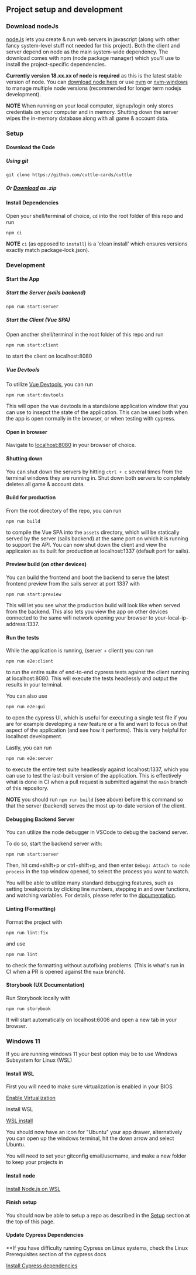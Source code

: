 ## Project setup and development

### Download nodeJs

[nodeJs](https://nodejs.org/en/) lets you create & run web servers in javascript (along with other fancy system-level stuff not needed for this project). Both the client and server depend on node as the main system-wide dependency. The download comes with npm (node package manager) which you'll use to install the project-specific dependencies.

**Currently version 18.xx.xx of node is required** as this is the latest stable version of node. You can [download node here](https://nodejs.org/en/) or use [nvm](https://github.com/nvm-sh/nvm) or [nvm-windows](https://github.com/coreybutler/nvm-windows) to manage multiple node versions (recommended for longer term nodejs development).

**NOTE** When running on your local computer, signup/login only stores credentials on your computer and in memory. Shutting down the server wipes the in-memory database along with all game & account data.

### Setup

#### Download the Code

##### Using git

```
git clone https://github.com/cuttle-cards/cuttle
```

##### Or [Download](https://github.com/cuttle-cards/cuttle/archive/refs/heads/main.zip) as .zip

#### Install Dependencies

Open your shell/terminal of choice, `cd` into the root folder of this repo and run

```
npm ci
```

**NOTE** `ci` (as opposed to `install`) is a 'clean install' which ensures versions exactly match package-lock.json).

### Development

#### Start the App

##### Start the Server (sails backend)

```
npm run start:server
```

##### Start the Client (Vue SPA)

Open another shell/terminal in the root folder of this repo and run

```
npm run start:client
```

to start the client on localhost:8080

##### Vue Devtools

To utilize [Vue Devtools](https://devtools.vuejs.org/), you can run

```
npm run start:devtools
```

This will open the vue devtools in a standalone application window that you can use to insepct the state of the application. This can be used both when the app is open normally in the browser, or when testing with cypress.

#### Open in browser

Navigate to [localhost:8080](http:localhost:8080) in your browser of choice.

#### Shutting down

You can shut down the servers by hitting `ctrl + c` several times from the terminal windows they are running in. Shut down both servers to completely deletes all game & account data.

#### Build for production

From the root directory of the repo, you can run

```
npm run build
```

to compile the Vue SPA into the `assets` directory, which will be statically served by the server (sails backend) at the same port on which it is running to support the API. You can now shut down the client and view the applicaion as its built for production at localhost:1337 (default port for sails).

#### Preview build (on other devices)

You can build the frontend and boot the backend to serve the latest frontend preview from the sails server at port 1337 with

```
npm run start:preview
```

This will let you see what the production build will look like when served from the backend. This also lets you view the app on other devices connected to the same wifi network opening your browser to your-local-ip-address:1337.

#### Run the tests

While the application is running, (server + client) you can run

```
npm run e2e:client
```

to run the entire suite of end-to-end cypress tests against the client running at localhost:8080. This will execute the tests headlessly and output the results in your terminal.

You can also use

```
npm run e2e:gui
```

to open the cypress UI, which is useful for executing a single test file if you are for example developing a new feature or a fix and want to focus on that aspect of the application (and see how it performs). This is very helpful for localhost development.

Lastly, you can run

```
npm run e2e:server
```

to execute the entire test suite headlessly against localhost:1337, which you can use to test the last-built version of the application. This is effectively what is done in CI when a pull request is submitted against the `main` branch of this repository.

**NOTE** you should run `npm run build` (see above) before this command so that the server (backend) serves the most up-to-date version of the client.

#### Debugging Backend Server

You can utilize the node debugger in VSCode to debug the backend server.

To do so, start the backend server with:

```
npm run start:server
```

Then, hit cmd+shift+p or ctrl+shift+p, and then enter `Debug: Attach to node process` in the top window opened, to select the process you want to watch.

You will be able to utilize many standard debugging features, such as setting breakpoints by clicking line numbers, stepping in and over functions, and watching variables. For details, please refer to the [documentation](https://code.visualstudio.com/docs/editor/debugging).

#### Linting (Formatting)

Format the project with

```
npm run lint:fix
```

and use

```
npm run lint
```

to check the formatting without autofixing problems. (This is what's run in CI when a PR is opened against the `main` branch).

#### Storybook (UX Documentation)

Run Storybook locally with

```
npm run storybook
```

It will start automatically on localhost:6006 and open a new tab in your browser.

### Windows 11

If you are running windows 11 your best option may be to use Windows Subsystem for Linux (WSL)

#### Install WSL

First you will need to make sure virtualization is enabled in your BIOS

[Enable Virtualization](https://support.microsoft.com/en-us/windows/enable-virtualization-on-windows-11-pcs-c5578302-6e43-4b4b-a449-8ced115f58e1)

Install WSL

[WSL install](https://learn.microsoft.com/en-us/windows/wsl/install)

You should now have an icon for "Ubuntu" your app drawer, alternatively you can open up the windows terminal, hit the down arrow and select Ubuntu.

You will need to set your gitconfig email/username, and make a new folder to keep your projects in

#### Install node

[Install Node.js on WSL](https://learn.microsoft.com/en-us/windows/dev-environment/javascript/nodejs-on-wsl)

#### Finish setup

You should now be able to setup a repo as described in the [Setup](./setup-development.md#setup) section at the top of this page.

#### Update Cypress Dependencies

\*\*If you have difficulty running Cypress on Linux systems, check the Linux Prerequisites section of the cypress docs

[Install Cypress dependencies](https://docs.cypress.io/guides/getting-started/installing-cypress#Linux-Prerequisites)
